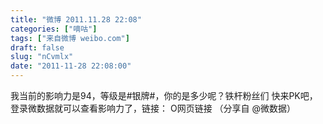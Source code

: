 ```yaml
---
title: "微博 2011.11.28 22:08"
categories: ["嘀咕"]
tags: ["来自微博 weibo.com"]
draft: false
slug: "nCvmlx"
date: "2011-11-28 22:08:00"
---
```


<p>我当前的影响力是94，等级是#银牌#，你的是多少呢？铁杆粉丝们 快来PK吧，登录微数据就可以查看影响力了，链接： O网页链接  （分享自 @微数据） ​​​​</p>
